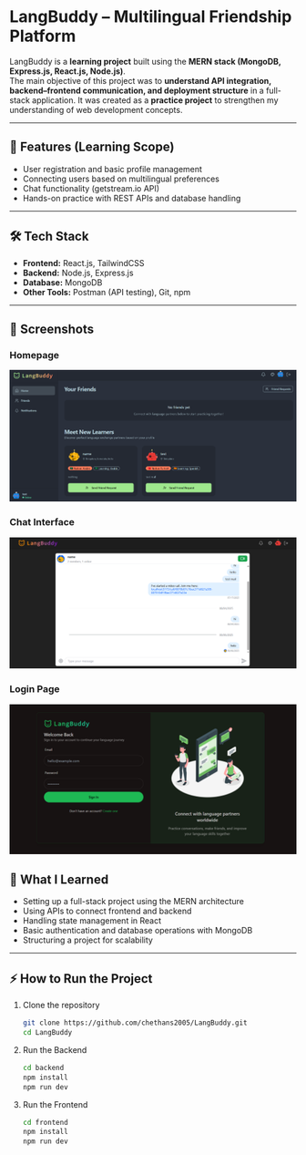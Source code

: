 # LangBuddy – Multilingual Friendship Platform

LangBuddy is a **learning project** built using the **MERN stack (MongoDB, Express.js, React.js, Node.js)**.  
The main objective of this project was to **understand API integration, backend–frontend communication, and deployment structure** in a full-stack application.
It was created as a **practice project** to strengthen my understanding of web development concepts.

---

## 🚀 Features (Learning Scope)
- User registration and basic profile management  
- Connecting users based on multilingual preferences  
- Chat functionality (getstream.io API)
- Hands-on practice with REST APIs and database handling  

---

## 🛠️ Tech Stack
- **Frontend:** React.js, TailwindCSS  
- **Backend:** Node.js, Express.js  
- **Database:** MongoDB  
- **Other Tools:** Postman (API testing), Git, npm  

---

## 📸 Screenshots
### Homepage
![Homepage](./assets/HomePage.png)

### Chat Interface
![Chat Interface](./assets/Chat.png)

### Login Page
![Login Page](./assets/Loginpage.png)

## 🎯 What I Learned
- Setting up a full-stack project using the MERN architecture  
- Using APIs to connect frontend and backend  
- Handling state management in React  
- Basic authentication and database operations with MongoDB  
- Structuring a project for scalability  

---

## ⚡ How to Run the Project
1. Clone the repository  
   ```bash
   git clone https://github.com/chethans2005/LangBuddy.git
   cd LangBuddy
2. Run the Backend
   ```bash
   cd backend
   npm install
   npm run dev
3. Run the Frontend
   ```bash
   cd frontend
   npm install
   npm run dev
